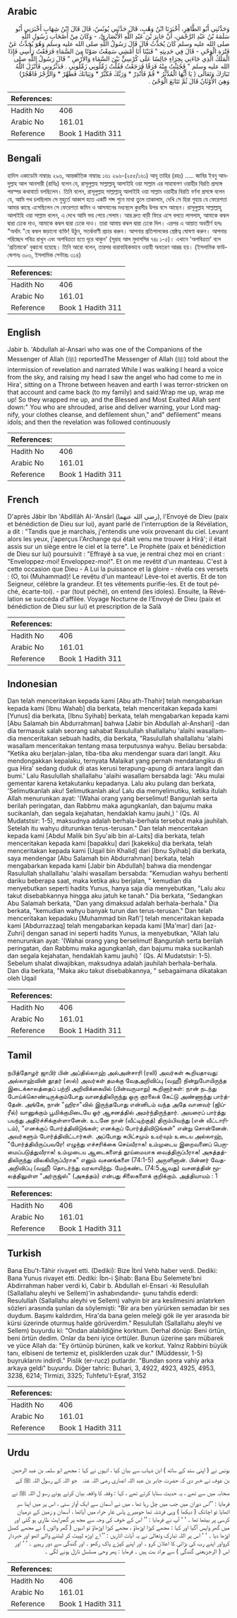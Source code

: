 ## Arabic


<div dir="rtl" lang="ar" style={{fontSize:'larger',backgroundColor:'#f8f9fa',padding:20}}>
وَحَدَّثَنِي أَبُو الطَّاهِرِ، أَخْبَرَنَا ابْنُ وَهْبٍ، قَالَ حَدَّثَنِي يُونُسُ، قَالَ قَالَ ابْنُ شِهَابٍ أَخْبَرَنِي أَبُو سَلَمَةَ بْنُ عَبْدِ الرَّحْمَنِ، أَنَّ جَابِرَ بْنَ عَبْدِ اللَّهِ الأَنْصَارِيَّ، - وَكَانَ مِنْ أَصْحَابِ رَسُولِ اللَّهِ صلى الله عليه وسلم كَانَ يُحَدِّثُ قَالَ قَالَ رَسُولُ اللَّهِ صلى الله عليه وسلم وَهُوَ يُحَدِّثُ عَنْ فَتْرَةِ الْوَحْىِ - قَالَ فِي حَدِيثِهِ ‏"‏ فَبَيْنَا أَنَا أَمْشِي سَمِعْتُ صَوْتًا مِنَ السَّمَاءِ فَرَفَعْتُ رَأْسِي فَإِذَا الْمَلَكُ الَّذِي جَاءَنِي بِحِرَاءٍ جَالِسًا عَلَى كُرْسِيٍّ بَيْنَ السَّمَاءِ وَالأَرْضِ ‏"‏ قَالَ رَسُولُ اللَّهِ صلى الله عليه وسلم ‏"‏ فَجُئِثْتُ مِنْهُ فَرَقًا فَرَجَعْتُ فَقُلْتُ زَمِّلُونِي زَمِّلُونِي ‏.‏ فَدَثَّرُونِي فَأَنْزَلَ اللَّهُ تَبَارَكَ وَتَعَالَى ‏(‏ يَا أَيُّهَا الْمُدَّثِّرُ * قُمْ فَأَنْذِرْ * وَرَبَّكَ فَكَبِّرْ * وَثِيَابَكَ فَطَهِّرْ * وَالرُّجْزَ فَاهْجُرْ‏)‏ وَهِيَ الأَوْثَانُ قَالَ ثُمَّ تَتَابَعَ الْوَحْىُ ‏.‏
</div>
<div style={{backgroundColor:'#f8f9fa',padding:20, marginBottom: 10}}><table> <thead> <tr> <th>References:</th> <th></th> </tr> </thead> <tbody><tr><td>Hadith No</td><td>406</td></tr><tr><td>Arabic No</td><td>161.01</td></tr><tr><td>Reference</td><td>Book 1 Hadith 311</td></tr></tbody></table></div>

## Bengali


<div dir="ltr" lang="bn" style={{fontSize:'larger',backgroundColor:'#f8f9fa',padding:20}}>
হাদিস একাডেমি নাম্বারঃ ২৯৬, আন্তর্জাতিক নাম্বারঃ ১৬১ ২৯৬-(২৫৫/১৬১) আবূ তাহির (রহঃ) ..... জাবির ইবনু আবদুল্লাহ আল আনসারী (রাযিঃ) বলেন যে, রাসূলুল্লাহ সাল্লাল্লাহু আলাইহি ওয়া সাল্লাম এর সাহাবাগণ ওয়াহীর বিরতি প্রসঙ্গে পরস্পর কথাবার্তা বলছিলেন। তিনি বলেন, রাসূলুল্লাহ সাল্লাল্লাহু আলাইহি ওয়া সাল্লাম ওয়াহীর বিরতি বর্ণনা প্রসঙ্গে বলেন যে, আমি পথ চলছিলাম সে মুহুর্তে আকাশ হতে একটি শব্দ শুনে মাথা তুলে তাকালাম, দেখি সে হিরা গুহায় যে ফেরেশতা আমার কাছে এসেছিলেন সে ফেরেশতা জমিন ও আসমানের মধ্যস্থলে কুরসীর উপর বসে আছেন। রাসূলুল্লাহ সাল্লাল্লাহু আলাইহি ওয়া সাল্লাম বলেন, এ দেখে আমি ভয় পেয়ে গেলাম। আর দ্রুত বাড়ী ফিরে এসে বলতে লাগলাম, আমাকে কম্বল দ্বারা ঢেকে দাও, আমাকে কম্বল দ্বারা ঢেকে দাও। তারা আমায় কম্বল দ্বারা ঢেকে দিল। এরপর এ আয়াত অবতীর্ণ হলঃ "অর্থাৎ "হে কম্বল জড়ানো ব্যক্তি! উঠুন, সতর্কবাণী প্রচার করুন। আপনার প্রতিপালকের শ্রেষ্ঠত্ব ঘোষণা করুন। আপনার পরিচ্ছেদ পবিত্র রাখুন এবং অপবিত্রতা হতে দূরে থাকুন' (সূরাহ আল মুদাসসির ৭৪ঃ ১-৫)। এখানে 'অপবিত্রতা' বলে 'প্রতিমাকে' বুঝানো হয়েছে। তিনি আরো বলেন, তারপর ধারাবাহিকভাবে ওয়াহী অবতরণ আরম্ভ হয়। (ইসলামিক ফাউন্ডেশনঃ ৩০৩, ইসলামিক সেন্টারঃ ৩১৪)
</div>
<div style={{backgroundColor:'#f8f9fa',padding:20, marginBottom: 10}}><table> <thead> <tr> <th>References:</th> <th></th> </tr> </thead> <tbody><tr><td>Hadith No</td><td>406</td></tr><tr><td>Arabic No</td><td>161.01</td></tr><tr><td>Reference</td><td>Book 1 Hadith 311</td></tr></tbody></table></div>

## English


<div dir="ltr" lang="en" style={{fontSize:'larger',backgroundColor:'#f8f9fa',padding:20}}>
Jabir b. 'Abdullah al-Ansari who was one of the Companions of the Messenger of Allah (ﷺ) reportedThe Messenger of Allah (ﷺ) told about the intermission of revelation and narrated While I was walking I heard a voice from the sky, and raising my head I saw the angel who had come to me in Hira', sitting on a Throne between heaven and earth I was terror-stricken on that account and came back (to my family) and said:Wrap me up, wrap me up! So they wrapped me up, and the Blessed and Most Exalted Allah sent down:" You who are shrouded, arise and deliver warning, your Lord magnify, your clothes cleanse, and defilement shun," and" defilement" means idols; and then the revelation was followed continuously
</div>
<div style={{backgroundColor:'#f8f9fa',padding:20, marginBottom: 10}}><table> <thead> <tr> <th>References:</th> <th></th> </tr> </thead> <tbody><tr><td>Hadith No</td><td>406</td></tr><tr><td>Arabic No</td><td>161.01</td></tr><tr><td>Reference</td><td>Book 1 Hadith 311</td></tr></tbody></table></div>

## French


<div dir="ltr" lang="fr" style={{fontSize:'larger',backgroundColor:'#f8f9fa',padding:20}}>
D'après Jâbir Ibn 'Abdillâh Al-'Ansârî (رضي الله عنهما), l'Envoyé de Dieu (paix et bénédiction de Dieu sur lui), ayant parlé de l'interruption de la Révélation, a dit : "Tandis que je marchais, j'entendis une voix provenant du ciel. Levant alors les yeux, j'aperçus l'Archange qui était venu me trouver à Hirâ'; il était assis sur un siège entre le ciel et la terre". Le Prophète (paix et bénédiction de Dieu sur lui) poursuivit : "Effrayé à sa vue, je rentrai chez moi en criant : "Enveloppez-moi! Enveloppez-moi!". Et on me revêtit d'un manteau. C'est à cette occasion que Dieu - A Lui la puissance et la gloire - révéla ces versets : (O, toi (Muhammad)! Le revêtu d'un manteau! Lève-toi et avertis. Et de ton Seigneur, célèbre la grandeur. Et tes vêtements purifie-les. Et de tout péché, écarte-toi). - par (tout péché), on entend (les idoles). Ensuite, la Révélation se succéda d'affilée. Voyage Nocturne de l'Envoyé de Dieu (paix et bénédiction de Dieu sur lui) et prescription de la Salâ
</div>
<div style={{backgroundColor:'#f8f9fa',padding:20, marginBottom: 10}}><table> <thead> <tr> <th>References:</th> <th></th> </tr> </thead> <tbody><tr><td>Hadith No</td><td>406</td></tr><tr><td>Arabic No</td><td>161.01</td></tr><tr><td>Reference</td><td>Book 1 Hadith 311</td></tr></tbody></table></div>

## Indonesian


<div dir="ltr" lang="id" style={{fontSize:'larger',backgroundColor:'#f8f9fa',padding:20}}>
Dan telah menceritakan kepada kami [Abu ath-Thahir] telah mengabarkan kepada kami [Ibnu Wahab] dia berkata, telah menceritakan kepada kami [Yunus] dia berkata, [Ibnu Syihab] berkata, telah mengabarkan kepada kami [Abu Salamah bin Abdurrahman] bahwa [Jabir bin Abdullah al-Anshari] -dan dia termasuk salah seorang sahabat Rasulullah shallallahu 'alaihi wasallam- dia menceritakan sebuah hadits, dia berkata, "Rasulullah shallallahu 'alaihi wasallam menceritakan tentang masa terputusnya wahyu. Beliau bersabda: "Ketika aku berjalan-jalan, tiba-tiba aku mendengar suara dari langit. Aku mendongakkan kepalaku, ternyata Malaikat yang pernah mendatangiku di gua Hira' sedang duduk di atas kerusi terapung-apung di antara langit dan bumi.' Lalu Rasulullah shallallahu 'alaihi wasallam bersabda lagi: 'Aku mulai gementar karena ketakutanku kepadanya. Lalu aku pulang dan berkata, 'Selimutkanlah aku! Selimutkanlah aku! Lalu dia menyelimutiku, ketika itulah Allah menurunkan ayat: '(Wahai orang yang berselimut! Bangunlah serta berilah peringatan, dan Rabbmu maka agungkanlah, dan bajumu maka sucikanlah, dan segala kejahatan, hendaklah kamu jauhi,) ' (Qs. Al Mudatstsir: 1-5), maksudnya adalah berhala-berhala tersebut maka jauhilah. Setelah itu wahyu diturunkan terus-terusan." Dan telah menceritakan kepada kami [Abdul Malik bin Syu'aib bin al-Laits] dia berkata, telah menceritakan kepada kami [bapakku] dari [kakekku] dia berkata, telah menceritakan kepada kami [Uqail bin Khalid] dari [Ibnu Syihab] dia berkata, saya mendengar [Abu Salamah bin Abdurrahman] berkata, telah mengabarkan kepada kami [Jabir bin Abdullah] bahwa dia mendengar Rasulullah shallallahu 'alaihi wasallam bersabda: "Kemudian wahyu berhenti dariku beberapa saat, maka ketika aku berjalan, " kemudian dia menyebutkan seperti hadits Yunus, hanya saja dia menyebutkan, "Lalu aku takut disebabkannya hingga aku jatuh ke tanah." Dia berkata, "Sedangkan Abu Salamah berkata, "Dan yang dimaksud adalah berhala-berhala." Dia berkata, "kemudian wahyu banyak turun dan terus-terusan." Dan telah menceritakan kepadaku [Muhammad bin Rafi'] telah menceritakan kepada kami [Abdurrazzaq] telah mengabarkan kepada kami [Ma'mar] dari [az-Zuhri] dengan sanad ini seperti hadits Yunus, ia menyebutkan, "Allah lalu menurunkan ayat: '(Wahai orang yang berselimut! Bangunlah serta berilah peringatan, dan Rabbmu maka agungkanlah, dan bajumu maka sucikanlah dan segala kejahatan, hendaklah kamu jauhi) ' (Qs. Al Mudatstsir: 1-5). Sebelum shalat diwajibkan, maksudnya adalah jauhilah berhala-berhala. Dan dia berkata, "Maka aku takut disebabkannya, " sebagaimana dikatakan oleh Uqail
</div>
<div style={{backgroundColor:'#f8f9fa',padding:20, marginBottom: 10}}><table> <thead> <tr> <th>References:</th> <th></th> </tr> </thead> <tbody><tr><td>Hadith No</td><td>406</td></tr><tr><td>Arabic No</td><td>161.01</td></tr><tr><td>Reference</td><td>Book 1 Hadith 311</td></tr></tbody></table></div>

## Tamil


<div dir="ltr" lang="ta" style={{fontSize:'larger',backgroundColor:'#f8f9fa',padding:20}}>
நபித்தோழர் ஜாபிர் பின் அப்தில்லாஹ் அல்அன்சாரி (ரலி) அவர்கள் கூறியதாவது: அல்லாஹ்வின் தூதர் (ஸல்) அவர்கள் தமக்கு வேதஅறிவிப்பு (வஹீ) நின்றுபோயிருந்த இடைக்காலத்தைப் பற்றி அறிவிக்கையில் (பின்வருமாறு) கூறினார்கள்: நான் நடந்து போய்க்கொண்டிருக்கும்போது வானத்திலிருந்து ஒரு குரலைக் கேட்டு அண்ணாந்து பார்த்தேன். அங்கே, நான் "ஹிரா"வில் இருந்தபோது என்னிடம் வந்த அதே வானவர் (ஜிப்ரீல்) வானுக்கும் பூமிக்குமிடையே ஓர் ஆசனத்தில் அமர்ந்திருந்தார். அவரைப் பார்த்து பயந்து அதிர்ச்சிக்குள்ளானேன். உடனே நான் (வீட்டிற்குத்) திரும்பிவந்து (என் வீட்டாரிடம்), "எனக்குப் போர்த்திவிடுங்கள்; எனக்குப் போர்த்திவிடுங்கள்" என்று சொன்னேன். அவர்களும் போர்த்திவிட்டார்கள். அப்போது சுபிட்சமும் உயர்வும் உடைய அல்லாஹ், "போர்த்தியிருப்பவரே! எழுந்து எச்சரிக்கை செய்வீராக! உம்முடைய இறைவனைப் பெருமைப்படுத்துவீராக! உம்முடைய ஆடைகளைத் தூய்மையாக வைத்திருப்பீராக! அசுத்தத்திலிருந்து விலகியிருப்பீராக" எனும் வசனங்களை (74:1-5) அருளினான். பின்னர் வேதஅறிவிப்பு (வஹீ) தொடர்ந்து வரலாயிற்று. மேற்கண்ட (74:5ஆவது) வசனத்தின் மூலத்திலுள்ள "அர்ருஜ்ஸ்" (அசுத்தம்) என்பது சிலைகளைக் குறிக்கும். அத்தியாயம் : 1
</div>
<div style={{backgroundColor:'#f8f9fa',padding:20, marginBottom: 10}}><table> <thead> <tr> <th>References:</th> <th></th> </tr> </thead> <tbody><tr><td>Hadith No</td><td>406</td></tr><tr><td>Arabic No</td><td>161.01</td></tr><tr><td>Reference</td><td>Book 1 Hadith 311</td></tr></tbody></table></div>

## Turkish


<div dir="ltr" lang="tr" style={{fontSize:'larger',backgroundColor:'#f8f9fa',padding:20}}>
Bana Ebu't-Tâhir rivayet etti. (Dediki): Bize İbnİ Vehb haber verdi. Dediki: Bana Yunus rivayet etti. Dediki: İbn-i Şihab: Bana Ebu Selemete'bni Abdirrahman haber verdi ki, Cabir b. Abdullah el-Ensari -ki Resulullah (Sallallahu aleyhi ve Sellem)'in ashabındandır- şunu tahdis ederdi: Resulullah (Sallallahu aleyhi ve Sellem) vahyin bir ara kesilmesini anlatırken sözleri arasında şunları da söylemişti: "Bir ara ben yürürken semadan bir ses duydum. Başımı kaldırdım, Hira'da bana gelen meleği gök ile yer arasında bir kürsi üzerinde oturmuş halde görüverdim." Resulullah (Sallallahu aleyhi ve Sellem) buyurdu ki: "Ondan alabildiğine korktum. Derhal dönüp: Beni örtün, beni örtün dedim. Onlar da beni iyice örttüler. Bunun üzerine şanı mübarek ve yüce Allah da: "Ey örtünüp bürünen, kalk ve korkut. Yalnız Rabbini büyük tanı, elbiseni de tertemiz et, pisliklerden uzak dur." (Müddessir, 1-5) buyruklarını indirdi." Pislik (er-rucz) putlardır. "Bundan sonra vahiy arka arkaya geldi" buyurdu. Diğer tahric: Buhari, 3, 4922, 4923, 4925, 4953, 3238, 6214; TIrmizi, 3325; Tuhfetu'I-Eşraf, 3152
</div>
<div style={{backgroundColor:'#f8f9fa',padding:20, marginBottom: 10}}><table> <thead> <tr> <th>References:</th> <th></th> </tr> </thead> <tbody><tr><td>Hadith No</td><td>406</td></tr><tr><td>Arabic No</td><td>161.01</td></tr><tr><td>Reference</td><td>Book 1 Hadith 311</td></tr></tbody></table></div>

## Urdu


<div dir="rtl" lang="ur" style={{fontSize:'larger',backgroundColor:'#f8f9fa',padding:20}}>
یونس نے ( اپنی سند کے ساتھ ) ابن شہاب سے بیان کیا ، انہوں نے کہا : مجھے ابو سلمہ بن عبد الرحمن بن عوف نے خبر دی کہ حضرت جابر بن عبد اللہ انصاری ‌رضی ‌اللہ ‌عنہ ‌ ‌ جو اللہ کے رسول اللہ ﷺ کے صحابہ میں سے تھے ، یہ حدیث سنایا کرتے تھے ، کہا : وقفہ کا واقعہ بیان کرتے ہوئے رسو ل اللہ ﷺ نے فرمایا : ’’اس دوران میں جب میں چل رہا تھا ، میں نے آسمان سے ایک آواز سنی ، اس پر میں اپنا سر اٹھایا تو اچانک ( دیکھا ) وہی فرشتہ تھا جومیرے پاس غار حراء میں آیاتھا ، آسمان و زمین کے درمیان کرسی پر بیٹھا تھا ۔ ‘ ‘ آپ نے فرمایا : ’’ اس کے خوف کی وجہ سے مجھ پر گھبراہٹ طاری ہو گئی اور میں گھر واپس آگیا اور کہا : مجھے کپڑا اوڑھاؤ ، مجھے کپڑا اوڑھاؤ تو انہوں ( گھر والوں ) نے مجھے کمبل اوڑھا دیا ۔ ‘ ‘ اس پر اللہ تبارک وتعالیٰ نے یہ آیات اتاریں : ’’ اے اوڑھ لپیٹ کر لیٹنے والے اٹھو اور خبردار کرواور اپنے رب کی بڑائی کا اعلان کرو ۔ اور اپنے کپڑے پاک رکھو ۔ اور گندگی سے دور رہیے ۔ ‘ ‘ اور اس ( الرجزیعنی گندگی ) سے مراد بت ہیں ۔ فرمایا : پھر وحی مسلسل نازل ہونے لگی ۔
</div>
<div style={{backgroundColor:'#f8f9fa',padding:20, marginBottom: 10}}><table> <thead> <tr> <th>References:</th> <th></th> </tr> </thead> <tbody><tr><td>Hadith No</td><td>406</td></tr><tr><td>Arabic No</td><td>161.01</td></tr><tr><td>Reference</td><td>Book 1 Hadith 311</td></tr></tbody></table></div>